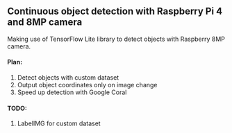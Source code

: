 ## Continuous object detection with Raspberry Pi 4 and 8MP camera

Making use of TensorFlow Lite library to detect objects with Raspberry 8MP camera.

#### Plan:
1. Detect objects with custom dataset
2. Output object coordinates only on image change
3. Speed up detection with Google Coral

#### TODO:
1. LabelIMG for custom dataset
